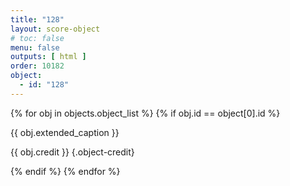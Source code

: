 ```yaml
---
title: "128"
layout: score-object
# toc: false
menu: false
outputs: [ html ]
order: 10182
object:
  - id: "128"
---
```


{% for obj in objects.object_list %}
{% if obj.id == object[0].id %}

{{ obj.extended_caption }}

{{ obj.credit }} {.object-credit}

{% endif %}
{% endfor %}
